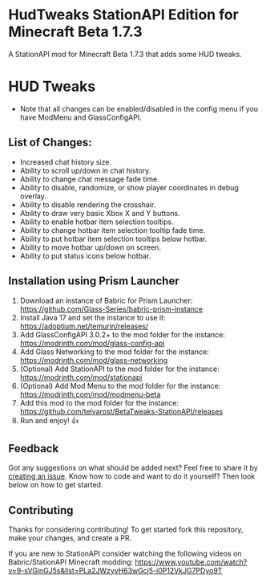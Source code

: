 # HudTweaks StationAPI Edition for Minecraft Beta 1.7.3

A StationAPI mod for Minecraft Beta 1.7.3 that adds some HUD tweaks.

# HUD Tweaks

* Note that all changes can be enabled/disabled in the config menu if you have ModMenu and GlassConfigAPI.

## List of Changes:

* Increased chat history size.
* Ability to scroll up/down in chat history.
* Ability to change chat message fade time.
* Ability to disable, randomize, or show player coordinates in debug overlay.
* Ability to disable rendering the crosshair.
* Ability to draw very basic Xbox X and Y buttons.
* Ability to enable hotbar item selection tooltips.
* Ability to change hotbar item selection tooltip fade time.
* Ability to put hotbar item selection tooltips below hotbar.
* Ability to move hotbar up/down on screen.
* Ability to put status icons below hotbar.

## Installation using Prism Launcher

1. Download an instance of Babric for Prism Launcher: https://github.com/Glass-Series/babric-prism-instance
2. Install Java 17 and set the instance to use it: https://adoptium.net/temurin/releases/
3. Add GlassConfigAPI 3.0.2+ to the mod folder for the instance: https://modrinth.com/mod/glass-config-api
4. Add Glass Networking to the mod folder for the instance: https://modrinth.com/mod/glass-networking
5. (Optional) Add StationAPI to the mod folder for the instance: https://modrinth.com/mod/stationapi
6. (Optional) Add Mod Menu to the mod folder for the instance: https://modrinth.com/mod/modmenu-beta
7. Add this mod to the mod folder for the instance: https://github.com/telvarost/BetaTweaks-StationAPI/releases
8. Run and enjoy! 👍

## Feedback

Got any suggestions on what should be added next? Feel free to share it by [creating an issue](https://github.com/telvarost/HudTweaks-StationAPI/issues/new). Know how to code and want to do it yourself? Then look below on how to get started.

## Contributing

Thanks for considering contributing! To get started fork this repository, make your changes, and create a PR. 

If you are new to StationAPI consider watching the following videos on Babric/StationAPI Minecraft modding: https://www.youtube.com/watch?v=9-sVGjnGJ5s&list=PLa2JWzyvH63wGcj5-i0P12VkJG7PDyo9T
